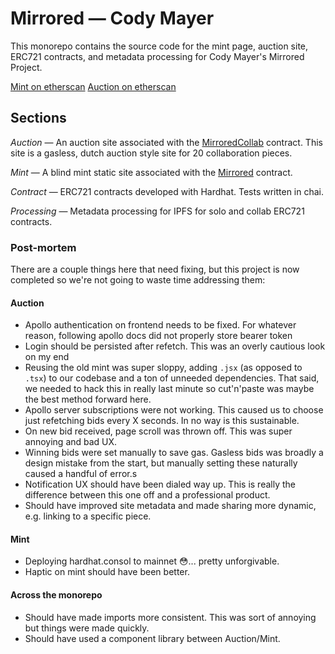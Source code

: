 # Mirrored — Cody Mayer

This monorepo contains the source code for the mint page, auction site, ERC721 contracts, and metadata processing for Cody Mayer's Mirrored Project.

[Mint on etherscan](https://etherscan.io/address/0x1a2A90fc32E9bcC7c944Ed89F6383a10D2462692)
[Auction on etherscan](https://etherscan.io/address/0x1e42afc104dcf49f8c0f62b63e8e2344e6dbfd93)

## Sections

*Auction* — An auction site associated with the [MirroredCollab](https://github.com/acweb3/mirrored/blob/main/contract/contracts/MirroredCollab.sol) contract.  This site is a gasless, dutch auction style site for 20 collaboration pieces.

*Mint* — A blind mint static site associated with the [Mirrored](https://github.com/acweb3/mirrored/blob/main/contract/contracts/Mirrored.sol) contract.  

*Contract* — ERC721 contracts developed with Hardhat.  Tests written in chai.

*Processing* — Metadata processing for IPFS for solo and collab ERC721 contracts.

### Post-mortem

There are a couple things here that need fixing, but this project is now completed so we're not going to waste time addressing them:

  #### Auction
  - Apollo authentication on frontend needs to be fixed.  For whatever reason, following apollo docs did not properly store bearer token
  - Login should be persisted after refetch.  This was an overly cautious look on my end
  - Reusing the old mint was super sloppy, adding `.jsx` (as opposed to `.tsx`) to our codebase and a ton of unneeded dependencies.  That said, we needed to hack this in really last minute so cut'n'paste was maybe the best method forward here.
  - Apollo server subscriptions were not working.  This caused us to choose just refetching bids every X seconds.  In no way is this sustainable.
  - On new bid received, page scroll was thrown off.  This was super annoying and bad UX.
  - Winning bids were set manually to save gas.  Gasless bids was broadly a design mistake from the start, but manually setting these naturally caused a handful of error.s
  - Notification UX should have been dialed way up.  This is really the difference between this one off and a professional product.
  - Should have improved site metadata and made sharing more dynamic, e.g. linking to a specific piece.
 
  #### Mint
  - Deploying hardhat.consol to mainnet 😳... pretty unforgivable.
  - Haptic on mint should have been better.

  #### Across the monorepo
  - Should have made imports more consistent.  This was sort of annoying but things were made quickly.
  - Should have used a component library between Auction/Mint.

